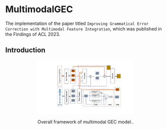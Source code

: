 # MultimodalGEC
The implementation of the paper titled `Improving Grammatical Error Correction with Multimodal Feature Integration`, which was published in the Findings of ACL 2023.

## Introduction
 

<div align="center">
    <img src="/images/overall-framework.pdf" width="60%" title="Overall framework of multimodal GEC model."</img>
    <p class="image-caption">Overall framework of multimodal GEC model.. </p>
</div>
